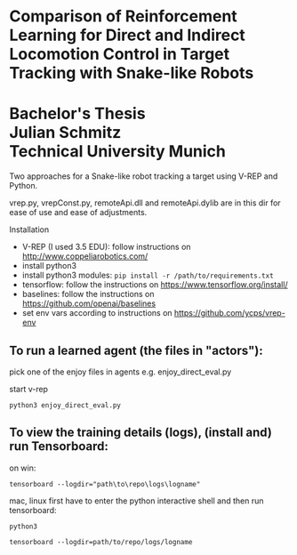# Comparison of Reinforcement Learning for Direct and Indirect Locomotion Control in Target Tracking with Snake-like Robots
# Bachelor's Thesis<br/>Julian Schmitz<br/>Technical University Munich

Two approaches for a Snake-like robot tracking a target using V-REP and Python.

vrep.py, vrepConst.py, remoteApi.dll and remoteApi.dylib are in this dir for ease of use and ease of adjustments.

Installation
- V-REP (I used 3.5 EDU): follow instructions on http://www.coppeliarobotics.com/
- install python3
- install python3 modules: `pip install -r /path/to/requirements.txt`
- tensorflow: follow the instructions on https://www.tensorflow.org/install/
- baselines: follow the instructions on https://github.com/openai/baselines
- set env vars according to instructions on https://github.com/ycps/vrep-env

## To run a learned agent (the files in "actors"):

pick one of the enjoy files in agents e.g. enjoy_direct_eval.py

start v-rep

`python3 enjoy_direct_eval.py`

## To view the training details (logs), (install and) run Tensorboard:

on win: 

`tensorboard --logdir="path\to\repo\logs\logname"`

mac, linux first have to enter the python interactive shell and then run tensorboard: 

`python3 `

`tensorboard --logdir=path/to/repo/logs/logname`